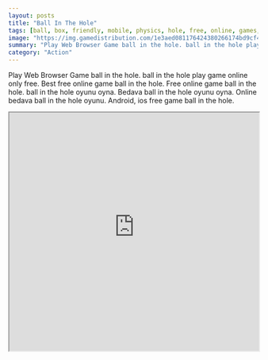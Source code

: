```yaml
---
layout: posts
title: "Ball In The Hole"
tags: [ball, box, friendly, mobile, physics, hole, free, online, games, oyna, game, free, games, play, play, games]
image: "https://img.gamedistribution.com/1e3aed081176424380266174bd9cf478.jpg"
summary: "Play Web Browser Game ball in the hole. ball in the hole play game online only free. Best free online game ball in the hole. Free online game ball in the hole. ball in the hole oyunu oyna. Bedava ball in the hole oyunu oyna. Online bedava ball in the hole oyunu. Android, ios free game ball in the hole."
category: "Action"
---
```


Play Web Browser Game ball in the hole. ball in the hole play game online only free. Best free online game ball in the hole. Free online game ball in the hole. ball in the hole oyunu oyna. Bedava ball in the hole oyunu oyna. Online bedava ball in the hole oyunu. Android, ios free game ball in the hole.

<iframe width="100%" height="480px;" src="https://html5.gamedistribution.com/1e3aed081176424380266174bd9cf478/"></iframe>